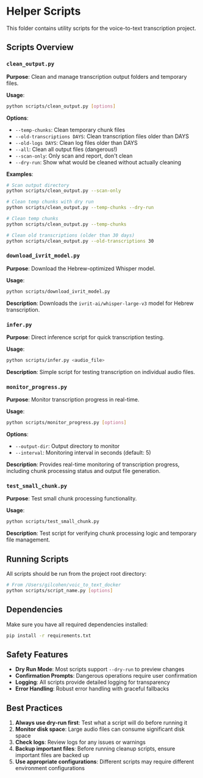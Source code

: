 # Helper Scripts

This folder contains utility scripts for the voice-to-text transcription project.

## Scripts Overview

### `clean_output.py`
**Purpose**: Clean and manage transcription output folders and temporary files.

**Usage**:
```bash
python scripts/clean_output.py [options]
```

**Options**:
- `--temp-chunks`: Clean temporary chunk files
- `--old-transcriptions DAYS`: Clean transcription files older than DAYS
- `--old-logs DAYS`: Clean log files older than DAYS
- `--all`: Clean all output files (dangerous!)
- `--scan-only`: Only scan and report, don't clean
- `--dry-run`: Show what would be cleaned without actually cleaning

**Examples**:
```bash
# Scan output directory
python scripts/clean_output.py --scan-only

# Clean temp chunks with dry run
python scripts/clean_output.py --temp-chunks --dry-run

# Clean temp chunks
python scripts/clean_output.py --temp-chunks

# Clean old transcriptions (older than 30 days)
python scripts/clean_output.py --old-transcriptions 30
```

### `download_ivrit_model.py`
**Purpose**: Download the Hebrew-optimized Whisper model.

**Usage**:
```bash
python scripts/download_ivrit_model.py
```

**Description**: Downloads the `ivrit-ai/whisper-large-v3` model for Hebrew transcription.

### `infer.py`
**Purpose**: Direct inference script for quick transcription testing.

**Usage**:
```bash
python scripts/infer.py <audio_file>
```

**Description**: Simple script for testing transcription on individual audio files.

### `monitor_progress.py`
**Purpose**: Monitor transcription progress in real-time.

**Usage**:
```bash
python scripts/monitor_progress.py [options]
```

**Options**:
- `--output-dir`: Output directory to monitor
- `--interval`: Monitoring interval in seconds (default: 5)

**Description**: Provides real-time monitoring of transcription progress, including chunk processing status and output file generation.

### `test_small_chunk.py`
**Purpose**: Test small chunk processing functionality.

**Usage**:
```bash
python scripts/test_small_chunk.py
```

**Description**: Test script for verifying chunk processing logic and temporary file management.

## Running Scripts

All scripts should be run from the project root directory:

```bash
# From /Users/gilcohen/voic_to_text_docker
python scripts/script_name.py [options]
```

## Dependencies

Make sure you have all required dependencies installed:

```bash
pip install -r requirements.txt
```

## Safety Features

- **Dry Run Mode**: Most scripts support `--dry-run` to preview changes
- **Confirmation Prompts**: Dangerous operations require user confirmation
- **Logging**: All scripts provide detailed logging for transparency
- **Error Handling**: Robust error handling with graceful fallbacks

## Best Practices

1. **Always use dry-run first**: Test what a script will do before running it
2. **Monitor disk space**: Large audio files can consume significant disk space
3. **Check logs**: Review logs for any issues or warnings
4. **Backup important files**: Before running cleanup scripts, ensure important files are backed up
5. **Use appropriate configurations**: Different scripts may require different environment configurations
